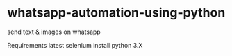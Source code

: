 # whatsapp-automation-using-python
send text &amp; images on whatsapp

Requirements 
latest selenium install
python 3.X

